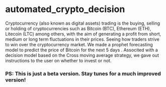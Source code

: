 # automated_crypto_decision

Cryptocurrency (also known as digital assets) trading is the buying, selling or holding of cryptocurrencies such as Bitcoin (BTC), Ethereum (ETH), Litecoin (LTC) among others, with the aim of generating a profit from short, medium or long term fluctuations in their prices.
Seeing how traders strive to win over the cryptocurrency market. We made a prophet forecasting model to predict the price of Bitcoin for the next 5 days . Associted with a decision model based on the Cross moving average strategy, we gave out instructions to the user on whether to invest or not.

### PS: This is just a beta version. Stay tunes for a much improved version!

